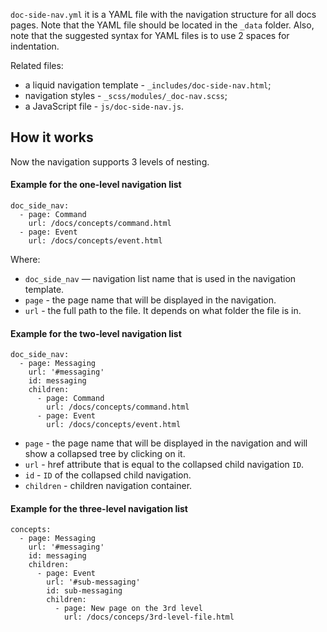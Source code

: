`doc-side-nav.yml` it is a YAML file with the navigation structure for all docs pages.
Note that the YAML file should be located in the `_data` folder. Also, note that the suggested 
syntax for YAML files is to use 2 spaces for indentation.

Related files:
- a liquid navigation template - `_includes/doc-side-nav.html`;
- navigation styles - `_scss/modules/_doc-nav.scss`;
- a JavaScript file - `js/doc-side-nav.js`.

## How it works

Now the navigation supports 3 levels of nesting.

#### Example for the one-level navigation list

```
doc_side_nav:
  - page: Command
    url: /docs/concepts/command.html
  - page: Event
    url: /docs/concepts/event.html
```

Where:
- `doc_side_nav` — navigation list name that is used in the navigation template.
- `page` - the page name that will be displayed in the navigation.
- `url` - the full path to the file. It depends on what folder the file is in.


#### Example for the two-level navigation list

```
doc_side_nav:
  - page: Messaging
    url: '#messaging'
    id: messaging
    children:
      - page: Command
        url: /docs/concepts/command.html
      - page: Event
        url: /docs/concepts/event.html
```

- `page` - the page name that will be displayed in the navigation and will show a collapsed 
tree by clicking on it.
- `url` - href attribute that is equal to the collapsed child navigation `ID`.
- `id` - `ID` of the collapsed child navigation.
- `children` - children navigation container.

#### Example for the three-level navigation list

```
concepts:
  - page: Messaging
    url: '#messaging'
    id: messaging
    children:
      - page: Event
        url: '#sub-messaging'
        id: sub-messaging
        children:
          - page: New page on the 3rd level
            url: /docs/conceps/3rd-level-file.html
```
